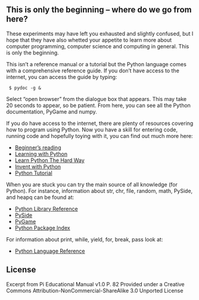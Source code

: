 
## This is only the beginning – where do we go from here? 
These experiments may have left you exhausted and slightly confused, but 
I hope that they have also whetted your appetite to learn more about 
computer programming, computer science and computing in general. This is only 
the beginning.

This isn’t a reference manual or a tutorial but the Python language comes with a 
comprehensive reference guide. If you don’t have access to the internet, you can 
access the guide by typing:
```
 $ pydoc -g &
```
Select “open browser” from the dialogue box that appears. This may take 20 
seconds to appear, so be patient. From here, you can see all the Python 
documentation, PyGame and numpy.

If you do have access to the internet, there are plenty of resources covering how 
to program using Python. Now you have a skill for entering code, running code 
and hopefully toying with it, you can find out much more here:
* [Beginner’s reading](http://wiki.python.org/moin/BeginnersGuide/NonProgrammers)
* [Learning with Python](http://openbookproject.net/thinkcs/python/english2e/)
* [Learn Python The Hard Way](http://learnpythonthehardway.org/book/)
* [Invent with Python](http://inventwithpython.com/chapters/)
* [Python Tutorial](http://docs.python.org/tutorial/)

When you are stuck you can try the main source of all knowledge (for Python). 
For instance, information about str, chr, file, random, math, PySide, and heapq 
can be found at:
* [Python Library Reference](http://docs.python.org/library/)
* [PySide](http://www.pyside.org/docs/pyside/)
* [PyGame](http://www.pygame.org)
* [Python Package Index](http://pypi.python.org)

For information about print, while, yield, for, break, pass look at:
* [Python Language Reference](http://docs.python.org/reference/)

## License
Excerpt from Pi Educational Manual v1.0 P. 82
Provided under a Creative Commons Attribution-NonCommercial-ShareAlike 3.0 Unported License
